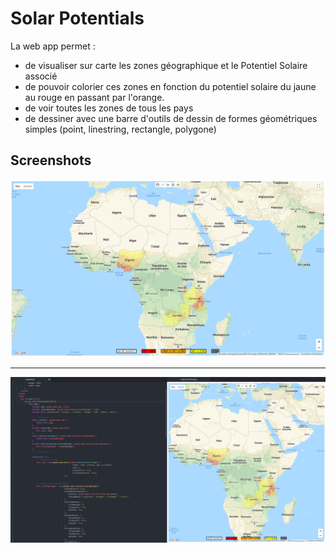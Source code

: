 ﻿# Solar Potentials

La web app permet :
- de visualiser sur carte les zones géographique et le Potentiel Solaire associé
- de pouvoir colorier ces zones en fonction du potentiel solaire du jaune au rouge en passant par l'orange.
- de voir toutes les zones de tous les pays
- de dessiner avec une barre d'outils de dessin de formes géométriques simples (point, linestring, rectangle, polygone)


## Screenshots

![alt text](https://github.com/LMKA/Solar-Potentials/blob/master/screenshots/fullscreen.PNG "Fullscreen screenshot of the web app")

-----------------------------------------------------------------------------------------------------------------

![alt text](https://github.com/LMKA/Solar-Potentials/blob/master/screenshots/onAtomEditor.PNG "Screenshot of the web app in Atom")

